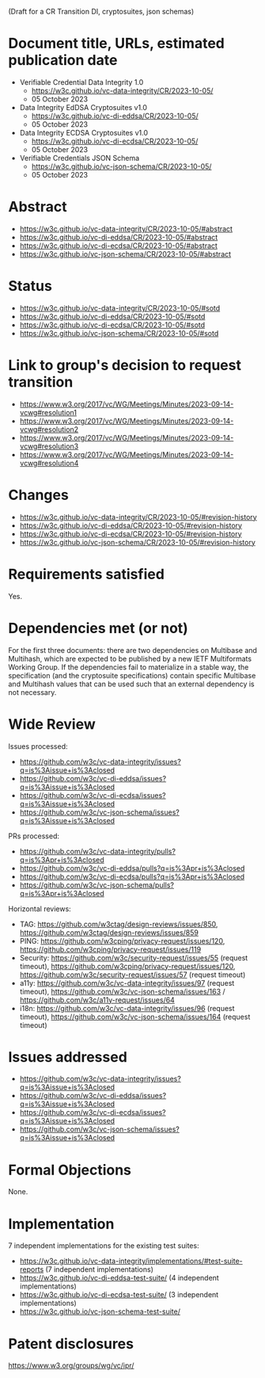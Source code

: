 (Draft for a CR Transition DI, cryptosuites, json schemas)


# Document title, URLs, estimated publication date

- Verifiable Credential Data Integrity 1.0
  - https://w3c.github.io/vc-data-integrity/CR/2023-10-05/
  - 05 October 2023
- Data Integrity EdDSA Cryptosuites v1.0
  - https://w3c.github.io/vc-di-eddsa/CR/2023-10-05/
  - 05 October 2023
- Data Integrity ECDSA Cryptosuites v1.0
  - https://w3c.github.io/vc-di-ecdsa/CR/2023-10-05/
  - 05 October 2023
- Verifiable Credentials JSON Schema
  - https://w3c.github.io/vc-json-schema/CR/2023-10-05/
  - 05 October 2023

# Abstract

- https://w3c.github.io/vc-data-integrity/CR/2023-10-05/#abstract
- https://w3c.github.io/vc-di-eddsa/CR/2023-10-05/#abstract
- https://w3c.github.io/vc-di-ecdsa/CR/2023-10-05/#abstract
- https://w3c.github.io/vc-json-schema/CR/2023-10-05/#abstract

# Status

- https://w3c.github.io/vc-data-integrity/CR/2023-10-05/#sotd
- https://w3c.github.io/vc-di-eddsa/CR/2023-10-05/#sotd
- https://w3c.github.io/vc-di-ecdsa/CR/2023-10-05/#sotd
- https://w3c.github.io/vc-json-schema/CR/2023-10-05/#sotd
  
# Link to group's decision to request transition

- https://www.w3.org/2017/vc/WG/Meetings/Minutes/2023-09-14-vcwg#resolution1
- https://www.w3.org/2017/vc/WG/Meetings/Minutes/2023-09-14-vcwg#resolution2
- https://www.w3.org/2017/vc/WG/Meetings/Minutes/2023-09-14-vcwg#resolution3
- https://www.w3.org/2017/vc/WG/Meetings/Minutes/2023-09-14-vcwg#resolution4

# Changes

- https://w3c.github.io/vc-data-integrity/CR/2023-10-05/#revision-history
- https://w3c.github.io/vc-di-eddsa/CR/2023-10-05/#revision-history
- https://w3c.github.io/vc-di-ecdsa/CR/2023-10-05/#revision-history
- https://w3c.github.io/vc-json-schema/CR/2023-10-05/#revision-history

# Requirements satisfied

Yes.

# Dependencies met (or not)

For the first three documents: there are two dependencies on Multibase and Multihash, which are
expected to be published by a new IETF Multiformats Working Group. If
the dependencies fail to materialize in a stable way, the
specification (and the cryptosuite specifications) contain specific
Multibase and Multihash values that can be used such that an external
dependency is not necessary.

# Wide Review

Issues processed:
- https://github.com/w3c/vc-data-integrity/issues?q=is%3Aissue+is%3Aclosed
- https://github.com/w3c/vc-di-eddsa/issues?q=is%3Aissue+is%3Aclosed
- https://github.com/w3c/vc-di-ecdsa/issues?q=is%3Aissue+is%3Aclosed
- https://github.com/w3c/vc-json-schema/issues?q=is%3Aissue+is%3Aclosed

PRs processed:
- https://github.com/w3c/vc-data-integrity/pulls?q=is%3Apr+is%3Aclosed
- https://github.com/w3c/vc-di-eddsa/pulls?q=is%3Apr+is%3Aclosed
- https://github.com/w3c/vc-di-ecdsa/pulls?q=is%3Apr+is%3Aclosed
- https://github.com/w3c/vc-json-schema/pulls?q=is%3Apr+is%3Aclosed

Horizontal reviews:
* TAG: https://github.com/w3ctag/design-reviews/issues/850, https://github.com/w3ctag/design-reviews/issues/859
* PING: https://github.com/w3cping/privacy-request/issues/120, https://github.com/w3cping/privacy-request/issues/119
* Security: https://github.com/w3c/security-request/issues/55 (request timeout), https://github.com/w3cping/privacy-request/issues/120, https://github.com/w3c/security-request/issues/57 (request timeout)
* a11y: https://github.com/w3c/vc-data-integrity/issues/97 (request timeout), https://github.com/w3c/vc-json-schema/issues/163 / https://github.com/w3c/a11y-request/issues/64
* i18n: https://github.com/w3c/vc-data-integrity/issues/96 (request timeout), https://github.com/w3c/vc-json-schema/issues/164 (request timeout)

# Issues addressed

- https://github.com/w3c/vc-data-integrity/issues?q=is%3Aissue+is%3Aclosed
- https://github.com/w3c/vc-di-eddsa/issues?q=is%3Aissue+is%3Aclosed
- https://github.com/w3c/vc-di-ecdsa/issues?q=is%3Aissue+is%3Aclosed
- https://github.com/w3c/vc-json-schema/issues?q=is%3Aissue+is%3Aclosed

# Formal Objections

None.

# Implementation

7 independent implementations for the existing test suites:

- https://w3c.github.io/vc-data-integrity/implementations/#test-suite-reports (7 independent implementations)
- https://w3c.github.io/vc-di-eddsa-test-suite/ (4 independent implementations)
- https://w3c.github.io/vc-di-ecdsa-test-suite/ (3 independent implementations)
- https://w3c.github.io/vc-json-schema-test-suite/

# Patent disclosures

https://www.w3.org/groups/wg/vc/ipr/

